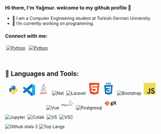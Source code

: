 ### Hi there, I'm Yağmur. welcome to my github profile 👋

<!--
**YagmurrrCan/YagmurrrCan** is a ✨ _special_ ✨ repository because its `README.md` (this file) appears on your GitHub profile.

Here are some ideas to get you started:
-->
- 🔭 I am a Computer Engineering student at Turkish German University.
- 🌱 I’m currently working on programming.

 ### Connect with me:
     
<p align="left">
 <a href="https://www.linkedin.com/in/canyagmurrr/" target="_blank" rel="noopener noreferrer"> <img src="https://cdn.jsdelivr.net/npm/simple-icons@v3/icons/linkedin.svg" alt="Python" height="40" style="vertical-align:top; margin:4px"></a>
 <a href="mailto:yagmurrrcan16@gmail.com"> <img src="https://cdn.jsdelivr.net/npm/simple-icons@v3/icons/gmail.svg" alt="Python" height="40" style="vertical-align:top; margin:4px"> </a>
</p>

<br />

## 🧰 Languages and Tools:
<p align="center">
<img src="https://raw.githubusercontent.com/github/explore/80688e429a7d4ef2fca1e82350fe8e3517d3494d/topics/python/python.png" alt="Python" height="40" style="vertical-align:top; margin:4px">
<img src="https://raw.githubusercontent.com/github/explore/80688e429a7d4ef2fca1e82350fe8e3517d3494d/topics/visual-studio-code/visual-studio-code.png" alt="VS Code" height="40" style="vertical-align:top; margin:4px">
<img src="https://github.com/devicons/devicon/blob/master/icons/java/java-original-wordmark.svg" title="Java" alt="Java" width="40" height="40"/>&nbsp;
<img src="https://img.shields.io/badge/.NET-512BD4?style=for-the-badge&logo=dotnet&logoColor=white" title="Net" alt="Net" width="40" height="40"/>&nbsp;
<img src="https://img.shields.io/badge/Laravel-FF2D20?style=for-the-badge&logo=laravel&logoColor=white" title="Laravel" alt="Laravel" width="40" height="40"/>&nbsp;
<img src="https://github.com/devicons/devicon/blob/master/icons/html5/html5-original.svg" title="HTML5" alt="HTML" width="40" height="40"/>&nbsp;
<img src="https://github.com/devicons/devicon/blob/master/icons/css3/css3-plain-wordmark.svg"  title="CSS3" alt="CSS" width="40" height="40"/>&nbsp;
<img src="https://img.shields.io/badge/Bootstrap-563D7C?style=for-the-badge&logo=bootstrap&logoColor=white"  title="Bootstrap" alt="Bootstrap" width="40" height="40"/>&nbsp;                                               
<img src="https://github.com/devicons/devicon/blob/master/icons/javascript/javascript-original.svg" title="JavaScript" alt="JavaScript" width="40" height="40"/>&nbsp;
<img src="https://img.shields.io/badge/Vue.js-35495E?style=for-the-badge&logo=vuedotjs&logoColor=4FC08D" title="Vue" alt="Vue" width="40" height="40"/>&nbsp;
<img src="https://github.com/devicons/devicon/blob/master/icons/mysql/mysql-original-wordmark.svg" title="MySQL"  alt="MySQL" width="40" height="40"/>&nbsp;
 <img src=" https://img.shields.io/badge/PostgreSQL-316192?style=for-the-badge&logo=postgresql&logoColor=white" title="Postgresql"  alt="Postgresql" width="40" height="40"/>&nbsp;
<img src="https://github.com/devicons/devicon/blob/master/icons/git/git-original-wordmark.svg" title="Git" **alt="Git" width="40" height="40"/>
</p>
<img src="https://img.shields.io/badge/Jupyter-F37626.svg?&style=for-the-badge&logo=Jupyter&logoColor=white" title="Jupyter" alt="Jupyter" width="40" height="40"/>&nbsp;
<img src="https://img.shields.io/badge/Colab-F9AB00?style=for-the-badge&logo=googlecolab&color=525252" title="Colab" alt="Colab" width="40" height="40"/>&nbsp;
<img src="https://img.shields.io/badge/Visual_Studio-5C2D91?style=for-the-badge&logo=visual%20studio&logoColor=white" title="VS" alt="VS" width="40" height="40"/>&nbsp;
<img src="https://img.shields.io/badge/Visual_Studio_Code-0078D4?style=for-the-badge&logo=visual%20studio%20code&logoColor=white" title="VSC" alt="VSC" width="40" height="40"/>&nbsp;

![Github stats 2](https://github-readme-stats.vercel.app/api?username=YagmurrrCan&show_icons=true&theme=radical)
![Top Langs](https://github-readme-stats.vercel.app/api/top-langs/?username=YagmurrrCan&theme=tokyonight)
